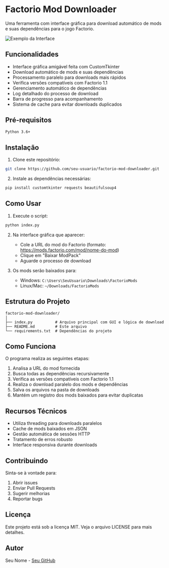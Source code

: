 # Factorio Mod Downloader

Uma ferramenta com interface gráfica para download automático de mods e suas dependências para o jogo Factorio.

![Exemplo da Interface](https://re146.dev/images/logo.png)

## Funcionalidades

- Interface gráfica amigável feita com CustomTkinter
- Download automático de mods e suas dependências
- Processamento paralelo para downloads mais rápidos
- Verifica versões compatíveis com Factorio 1.1
- Gerenciamento automático de dependências
- Log detalhado do processo de download
- Barra de progresso para acompanhamento
- Sistema de cache para evitar downloads duplicados

## Pré-requisitos

```bash
Python 3.6+
```

## Instalação

1. Clone este repositório:
```bash
git clone https://github.com/seu-usuario/factorio-mod-downloader.git
```

2. Instale as dependências necessárias:
```bash
pip install customtkinter requests beautifulsoup4
```

## Como Usar

1. Execute o script:
```bash
python index.py
```

2. Na interface gráfica que aparecer:
   - Cole a URL do mod do Factorio (formato: https://mods.factorio.com/mod/nome-do-mod)
   - Clique em "Baixar ModPack"
   - Aguarde o processo de download

3. Os mods serão baixados para:
   - Windows: `C:\Users\SeuUsuario\Downloads\FactorioMods`
   - Linux/Mac: `~/Downloads/FactorioMods`

## Estrutura do Projeto

```
factorio-mod-downloader/
│
├── index.py          # Arquivo principal com GUI e lógica de download
├── README.md         # Este arquivo
└── requirements.txt  # Dependências do projeto
```

## Como Funciona

O programa realiza as seguintes etapas:

1. Analisa a URL do mod fornecida
2. Busca todas as dependências recursivamente
3. Verifica as versões compatíveis com Factorio 1.1
4. Realiza o download paralelo dos mods e dependências
5. Salva os arquivos na pasta de downloads
6. Mantém um registro dos mods baixados para evitar duplicatas

## Recursos Técnicos

- Utiliza threading para downloads paralelos
- Cache de mods baixados em JSON
- Gestão automática de sessões HTTP
- Tratamento de erros robusto
- Interface responsiva durante downloads

## Contribuindo

Sinta-se à vontade para:
1. Abrir issues
2. Enviar Pull Requests
3. Sugerir melhorias
4. Reportar bugs

## Licença

Este projeto está sob a licença MIT. Veja o arquivo LICENSE para mais detalhes.

## Autor

Seu Nome - [Seu GitHub](https://github.com/seu-usuario)
